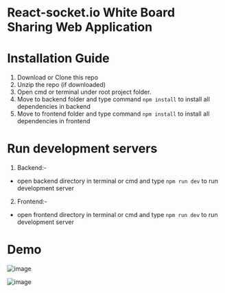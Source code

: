 #  React-socket.io White Board Sharing Web Application

 
# Installation Guide
1. Download or Clone this repo
2. Unzip the repo (if downloaded)
3. Open cmd or terminal under root project folder.
5. Move to backend folder and type command `npm install` to install all dependencies in backend
6. Move to frontend folder and type command `npm install` to install all dependencies in frontend


# Run development servers

1. Backend:-
  - open backend directory in terminal or cmd and type `npm run dev` to run development server
  
2. Frontend:-
  - open frontend directory in terminal or cmd and type `npm run dev` to run development server

# Demo 

![image](https://github.com/Abhi865625/White-Board-Web-Application/assets/93569162/7d76cc11-99e1-4a31-b711-d60ff3e7a035)



![image](https://github.com/Abhi865625/White-Board-Web-Application/assets/93569162/1bc87186-534d-4dff-81b7-df44c59ad768)






